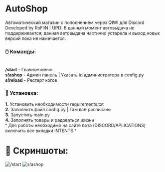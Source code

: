 # AutoShop
Автоматический магазин с пополнением через QIWI для Discord
<br>Developed by RoFliN | UPD: В данный момент автовыдача не поддерживается, данная автовыдача частично устарела и выход новых версий пока не намечается.

### 🖱️ Команды:

<br><b>/start</b> - Главное меню
<br><b>s!ashop</b> - Админ панель | Указать id администратора в config.py
<br><b>s!reload</b> - Рестарт когов
### 💠 Установка:
<b>1.</b> Установить необходимости requirements.txt
<br><b>2.</b> Заполнить файл config.py | Там всё расписано
<br><b>3.</b> Запустить main.py
<br><b>4.</b> Заполнять товары и радоваться жизни
<br> ˣ Для работы необходимо на сайте бота (DISCORD/APLICATIONS) включить все вкладки INTENTS ˣ

# 🌺 Скриншоты:
![/start](https://media.discordapp.net/attachments/1063449709412356126/1068530374482874428/image.png)
![s!ashop](https://media.discordapp.net/attachments/1063449709412356126/1068530344254521425/image.png)
